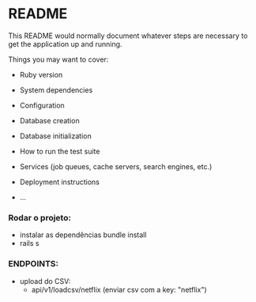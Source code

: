 # README

This README would normally document whatever steps are necessary to get the
application up and running.

Things you may want to cover:

* Ruby version

* System dependencies

* Configuration

* Database creation

* Database initialization

* How to run the test suite

* Services (job queues, cache servers, search engines, etc.)

* Deployment instructions

* ...


### Rodar o projeto: 
  - instalar as dependências bundle install
  - rails s

### ENDPOINTS:
  - upload do CSV: 
    - api/v1/loadcsv/netflix (enviar csv com a key: "netflix")
